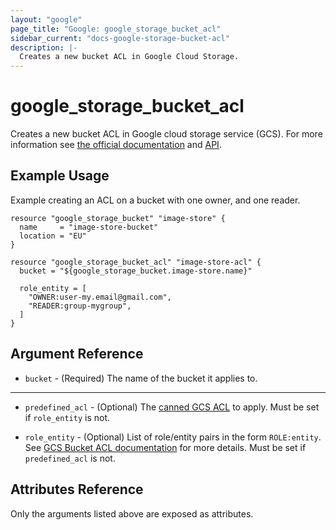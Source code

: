 ```yaml
---
layout: "google"
page_title: "Google: google_storage_bucket_acl"
sidebar_current: "docs-google-storage-bucket-acl"
description: |-
  Creates a new bucket ACL in Google Cloud Storage.
---
```


# google\_storage\_bucket\_acl

Creates a new bucket ACL in Google cloud storage service (GCS). For more information see 
[the official documentation](https://cloud.google.com/storage/docs/access-control/lists) 
and 
[API](https://cloud.google.com/storage/docs/json_api/v1/bucketAccessControls).

## Example Usage

Example creating an ACL on a bucket with one owner, and one reader.

```hcl
resource "google_storage_bucket" "image-store" {
  name     = "image-store-bucket"
  location = "EU"
}

resource "google_storage_bucket_acl" "image-store-acl" {
  bucket = "${google_storage_bucket.image-store.name}"

  role_entity = [
    "OWNER:user-my.email@gmail.com",
    "READER:group-mygroup",
  ]
}
```

## Argument Reference

* `bucket` - (Required) The name of the bucket it applies to.

- - -

* `predefined_acl` - (Optional) The [canned GCS ACL](https://cloud.google.com/storage/docs/access-control/lists#predefined-acl) to apply. Must be set if `role_entity` is not.

* `role_entity` - (Optional) List of role/entity pairs in the form `ROLE:entity`. See [GCS Bucket ACL documentation](https://cloud.google.com/storage/docs/json_api/v1/bucketAccessControls)  for more details. Must be set if `predefined_acl` is not.

## Attributes Reference

Only the arguments listed above are exposed as attributes.
